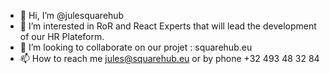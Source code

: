 - 👋 Hi, I’m @julesquarehub
- 👀 I’m interested in RoR and React Experts that will lead the development of our HR Plateform.
- 💞️ I’m looking to collaborate on our projet : squarehub.eu
- 📫 How to reach me jules@squarehub.eu or by phone +32 493 48 32 84

<!---
julesquarehub/julesquarehub is a ✨ special ✨ repository because its `README.md` (this file) appears on your GitHub profile.
You can click the Preview link to take a look at your changes.
--->
